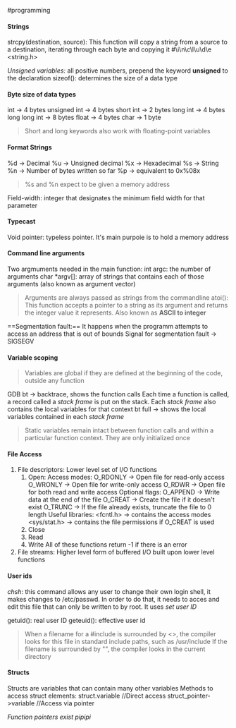 #programming
#### Strings
strcpy(destination, source): This function will copy a string from a source to a destination, iterating through each byte and copying it
#\i\n\c\l\u\d\e <string.h>

_Unsigned variables:_ all positive numbers, prepend the keyword **unsigned** to the declaration
sizeof(): determines the size of a data type

#### Byte size of data types
int -> 4 bytes
unsigned int -> 4 bytes
short int -> 2 bytes
long int -> 4 bytes
long long int -> 8 bytes
float -> 4 bytes
char -> 1 byte

> Short and long keywords also work with floating-point variables

#### Format Strings

%d -> Decimal
%u -> Unsigned decimal
%x -> Hexadecimal
%s -> String
%n -> Number of bytes written so far
%p -> equivalent to 0x%08x

> %s and %n expect to be given a memory address

Field-width: integer that designates the minimum field width for that parameter

#### Typecast
Void pointer: typeless pointer. It's main purpoie is to hold a memory address

#### Command line arguments
Two argmuments needed in the main function:
int argc: the number of arguments
char \*argv[]: array of strings that contains each of those arguments (also known as argument vector)
>Arguments are always passed as strings from the commandline
>atoi(): This function accepts a pointer to a string as its argument and returns the integer value it represents. Also known as **ASCII to integer**

==Segmentation fault:== It happens when the programm attempts to access an address that is out of bounds
Signal for segmentation fault -> SIGSEGV

#### Variable scoping
>Variables are global if they are defined at the beginning of the code, outside any function

GDB
bt -> backtrace, shows the function calls
Each time a function is called, a record called a *stack frame* is put on the stack. Each *stack frame* also contains the local variables for that context
bt full -> shows the local variables contained in each *stack frame*

>Static variables remain intact between function calls and within a particular function context. They are only initialized once

#### File Access
1. File descriptors: Lower level set of I/O functions
	1. Open:
	Access modes: O_RDONLY -> Open file for read-only access
						O_WRONLY -> Open file for write-only access
						O_RDWR -> Open file for both read and write access
	Optional flags: O_APPEND -> Write data at the end of the file
						O_CREAT -> Create the file if it doesn't exist
						O_TRUNC -> If the file already exists, truncate the file to 0 length
	Useful libraries: <fcntl.h> -> contains the access modes
							<sys/stat.h> -> contains the file permissions if O_CREAT is used
	1. Close
	2. Read
	3. Write
	All of these functions return -1 if there is an error
2. File streams: Higher level form of buffered I/O built upon lower level functions

#### User ids
*chsh*: this command allows any user to change their own login shell, it makes changes to /etc/passwd. In order to do that, it needs to acces and edit this file that can only be written to by root. It uses _set user ID_

getuid(): real user ID
geteuid(): effective user id

>When a filename for a \#include is surrounded by <>, the compiler looks for this file in standard include paths, such as /usr/include
>If the filename is surrounded by "", the compiler looks in the current directory

#### Structs
Structs are variables that can contain many other variables
Methods to access struct elements:
struct.variable //Direct access
struct_pointer->variable //Access via pointer

*Function pointers exist pipipi* 